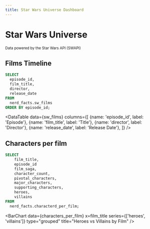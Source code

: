 ```yaml
---
title: Star Wars Universe Dashboard
---
```


# Star Wars Universe

<small>Data powered by the Star Wars API (SWAPI)</small>

## Films Timeline

```sql sw_films
SELECT 
  episode_id,
  film_title,
  director,
  release_date
FROM
  nerd_facts.sw_films
ORDER BY episode_id;
```

<DataTable data={sw_films} columns={[ {name: 'episode_id', label: 'Episode'}, {name: 'film_title', label: 'Title'}, {name: 'director', label: 'Director'}, {name: 'release_date', label: 'Release Date'}, ]} />

## Characters per film

```sql characters_per_film
SELECT 
    film_title,
    episode_id
    film_saga,
    character_count,
    pivotal_characters,
    major_characters,
    supporting_characters,
    heroes,
    villains    
FROM 
  nerd_facts.characterd_per_film;
```

<BarChart data={characters_per_film} x=film_title y=character_count title="Total Characters per Film" />

<BarChart data={characters_per_film} x=film_title series={['heroes', 'villains']} type="grouped" title="Heroes vs Villains by Film" />